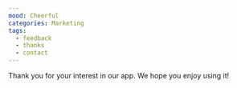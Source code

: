 ```yaml
---
mood: Cheerful
categories: Marketing
tags:
  - feedback
  - thanks
  - contact
---
```

Thank you for your interest in our app. We hope you enjoy using it!